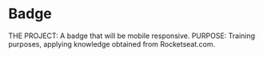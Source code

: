 # Badge
THE PROJECT: A badge that will be mobile responsive.
PURPOSE: Training purposes, applying knowledge obtained from Rocketseat.com.
